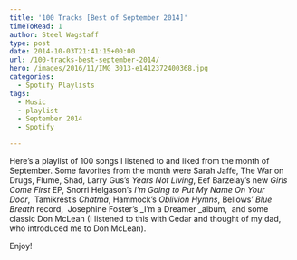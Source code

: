 ```yaml
---
title: '100 Tracks [Best of September 2014]'
timeToRead: 1 
author: Steel Wagstaff
type: post
date: 2014-10-03T21:41:15+00:00
url: /100-tracks-best-september-2014/
hero: /images/2016/11/IMG_3013-e1412372400368.jpg
categories:
  - Spotify Playlists
tags:
  - Music
  - playlist
  - September 2014
  - Spotify

---
```

Here&#8217;s a playlist of 100 songs I listened to and liked from the month of September. Some favorites from the month were Sarah Jaffe, The War on Drugs, Flume, Shad, Larry Gus&#8217;s _Years Not Living_, Eef Barzelay&#8217;s new _Girls Come First_ EP, Snorri Helgason&#8217;s _I&#8217;m Going to Put My Name On Your Door_,  Tamikrest&#8217;s _Chatma_, Hammock&#8217;s _Oblivion Hymns_, Bellows&#8217; _Blue Breath_ record,  Josephine Foster&#8217;s _I&#8217;m a Dreamer _album,  and some classic Don McLean (I listened to this with Cedar and thought of my dad, who introduced me to Don McLean).

Enjoy!